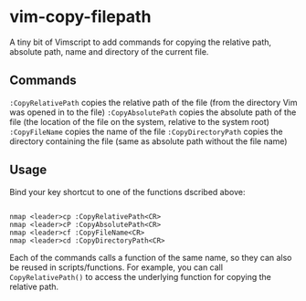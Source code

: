 vim-copy-filepath
=================

A tiny bit of Vimscript to add commands for copying the relative path, absolute path, name and directory of the current file.

Commands
--------

`:CopyRelativePath` copies the relative path of the file (from the directory Vim was opened in to the file)
`:CopyAbsolutePath` copies the absolute path of the file (the location of the file on the system, relative to the system root)
`:CopyFileName` copies the name of the file
`:CopyDirectoryPath` copies the directory containing the file (same as absolute path without the file name)

Usage
-----

Bind your key shortcut to one of the functions dscribed above:

```

nmap <leader>cp :CopyRelativePath<CR>
nmap <leader>cP :CopyAbsolutePath<CR>
nmap <leader>cf :CopyFileName<CR>
nmap <leader>cd :CopyDirectoryPath<CR>

```

Each of the commands calls a function of the same name, so they can also be reused in scripts/functions. For example, you can call `CopyRelativePath()` to access the underlying function for copying the relative path.
